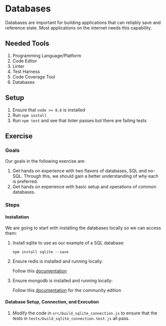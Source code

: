 # Databases

Databases are important for building applications that can reliably save and reference state. Most applications on the internet needs this capability.

## Needed Tools

1. Programming Language/Platform
2. Code Editor
3. Linter
4. Test Harness
5. Code Coverage Tool
6. Databases

## Setup

1. Ensure that `node >= 8.6` is installed
2. Run `npm install`
3. Run `npm test` and see that linter passes but there are failing tests

## Exercise

### Goals

Our goals in the following exercise are:

1. Get hands on experience with two flavors of databases, SQL and no-SQL. Through this, we should gain a better understanding of why each is preferred.
2. Get hands on experience with basic setup and operations of common databases.

### Steps

#### Installation

We are going to start with installing the databases locally so we can access them:

1. Install sqlite to use as our example of a SQL database:

    `npm install sqlite --save`

2. Ensure redis is installed and running locally:

    Follow this [documentation](https://redis.io/topics/quickstart)

3. Ensure mongodb is installed and running locally:

    Follow this [documentation](https://docs.mongodb.com/manual/installation/) for the community edition

#### Database Setup, Connection, and Execution

1. Modify the code in `src/build_sqlite_connection.js` to ensure that the tests in `tests/build_sqlite_connection.test.js` all pass.
